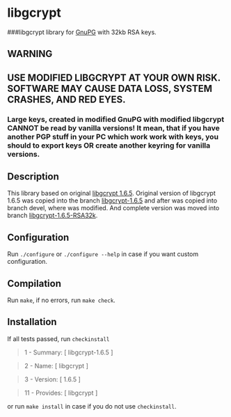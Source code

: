 # libgcrypt
###libgcrypt library for [GnuPG](https://github.com/nikitasius/GnuPG/) with 32kb RSA keys.
## WARNING
## USE MODIFIED LIBGCRYPT AT YOUR OWN RISK. SOFTWARE MAY CAUSE DATA LOSS, SYSTEM CRASHES, AND RED EYES.
### Large keys, created in modified GnuPG with modified libgcrypt CANNOT be read by vanilla versions! It mean, that if you have another PGP stuff in your PC which work work with keys, you should to export keys OR create another keyring for vanilla versions.

## Description
This library based on original [libgcrypt 1.6.5](https://gnupg.org/ftp/gcrypt/libgcrypt/libgcrypt-1.6.5.tar.bz2). Original version of libgcrypt 1.6.5 was copied into the branch [libgcrypt-1.6.5](https://github.com/nikitasius/libgcrypt/tree/libgcrypt-1.6.5) and after was copied into branch devel, where was modified. And complete version was moved into branch [libgcrypt-1.6.5-RSA32k](https://github.com/nikitasius/libgcrypt/tree/libgcrypt-1.6.5-RSA32k).

## Configuration
Run `./configure` or `./configure --help` in case if you want custom configuration.

## Compilation
Run `make`, if no errors, run `make check`.

## Installation
If all tests passed, run `checkinstall`

>1 -  Summary: [ libgcrypt-1.6.5 ]

>2 -  Name:    [ libgcrypt ]

>3 -  Version: [ 1.6.5 ]

>11 - Provides: [ libgcrypt ]

or run `make install` in case if you do not use `checkinstall`.

